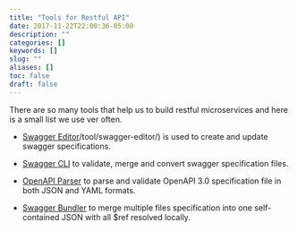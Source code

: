 ```yaml
---
title: "Tools for Restful API"
date: 2017-11-22T22:00:36-05:00
description: ""
categories: []
keywords: []
slug: ""
aliases: []
toc: false
draft: false
---
```


There are so many tools that help us to build restful microservices and here is a small list we
use ver often. 

* [Swagger Editor][]/tool/swagger-editor/) is used to create and update swagger specifications.

* [Swagger CLI][] to validate, merge and convert swagger specification files.

* [OpenAPI Parser] to parse and validate OpenAPI 3.0 specification file in both JSON and YAML formats.

* [Swagger Bundler] to merge multiple files specification into one self-contained JSON with all $ref resolved locally.


[Swagger Editor]: /tool/swagger-editor/
[Swagger CLI]: /tool/swagger-cli/
[OpenAPI Parser]: /tool/openapi-parser/
[Swagger Bundler]: /tool/swagger-bundler/
